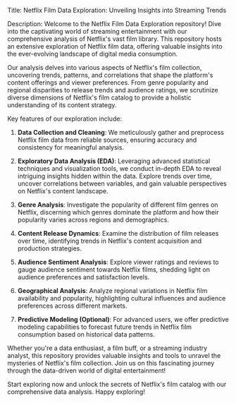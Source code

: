Title: Netflix Film Data Exploration: Unveiling Insights into Streaming Trends

Description:
Welcome to the Netflix Film Data Exploration repository! Dive into the captivating world of streaming entertainment with our comprehensive analysis of Netflix's vast film library. This repository hosts an extensive exploration of Netflix film data, offering valuable insights into the ever-evolving landscape of digital media consumption.

Our analysis delves into various aspects of Netflix's film collection, uncovering trends, patterns, and correlations that shape the platform's content offerings and viewer preferences. From genre popularity and regional disparities to release trends and audience ratings, we scrutinize diverse dimensions of Netflix's film catalog to provide a holistic understanding of its content strategy.

Key features of our exploration include:

1. **Data Collection and Cleaning**: We meticulously gather and preprocess Netflix film data from reliable sources, ensuring accuracy and consistency for meaningful analysis.

2. **Exploratory Data Analysis (EDA)**: Leveraging advanced statistical techniques and visualization tools, we conduct in-depth EDA to reveal intriguing insights hidden within the data. Explore trends over time, uncover correlations between variables, and gain valuable perspectives on Netflix's content landscape.

3. **Genre Analysis**: Investigate the popularity of different film genres on Netflix, discerning which genres dominate the platform and how their popularity varies across regions and demographics.

4. **Content Release Dynamics**: Examine the distribution of film releases over time, identifying trends in Netflix's content acquisition and production strategies.

5. **Audience Sentiment Analysis**: Explore viewer ratings and reviews to gauge audience sentiment towards Netflix films, shedding light on audience preferences and satisfaction levels.

6. **Geographical Analysis**: Analyze regional variations in Netflix film availability and popularity, highlighting cultural influences and audience preferences across different markets.

7. **Predictive Modeling (Optional)**: For advanced users, we offer predictive modeling capabilities to forecast future trends in Netflix film consumption based on historical data patterns.

Whether you're a data enthusiast, a film buff, or a streaming industry analyst, this repository provides valuable insights and tools to unravel the mysteries of Netflix's film collection. Join us on this fascinating journey through the data-driven world of digital entertainment!

Start exploring now and unlock the secrets of Netflix's film catalog with our comprehensive data analysis. Happy exploring!
